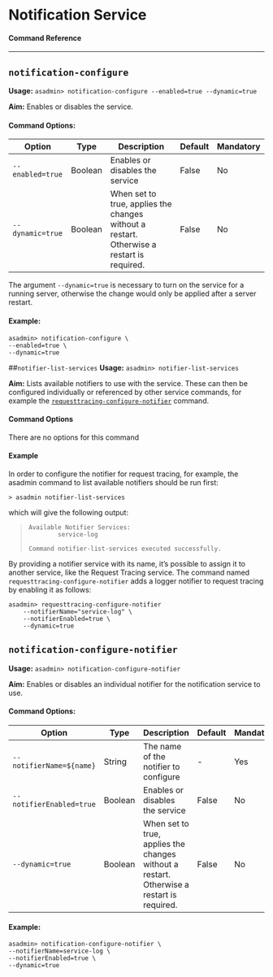 # Notification Service
#### Command Reference

----

## `notification-configure`

**Usage:** `asadmin> notification-configure --enabled=true --dynamic=true`  

**Aim:** Enables or disables the service.


#### Command Options:

| Option | Type | Description | Default | Mandatory |
|--------|------|-------------|---------|-----------|
| `--enabled=true` | Boolean | Enables or disables the service | False | No |
| `--dynamic=true` | Boolean | When set to true, applies the changes without a restart. Otherwise a restart is required. | False | No |

The argument `--dynamic=true` is necessary to turn on the service for a running server, otherwise the change would only be applied after a server restart.

#### Example:
```
asadmin> notification-configure \
--enabled=true \
--dynamic=true
```

##`notifier-list-services`
**Usage:** `asadmin> notifier-list-services`

**Aim:** Lists available notifiers to use with the service. These can then be configured individually or referenced by other service commands, for example the [`requesttracing-configure-notifier`](/documentation/extended-documentation/request-tracing-service/asadmin-commands.md#requesttracing-configure-notifier) command.


#### Command Options
There are no options for this command

#### Example
In order to configure the notifier for request tracing, for example, the asadmin command to list available notifiers should be run first:

```
> asadmin notifier-list-services
```

which will give the following output:

> ```
> Available Notifier Services:
>         service-log
> 
> Command notifier-list-services executed successfully.
> ```

By providing a notifier service with its name, it’s possible to assign it to another service, like the Request Tracing service. The command named `requesttracing-configure-notifier` adds a logger notifier to request tracing by enabling it as follows:
```
asadmin> requesttracing-configure-notifier
    --notifierName="service-log" \
    --notifierEnabled=true \
    --dynamic=true
```

## `notification-configure-notifier`
**Usage:** `asadmin> notification-configure-notifier`

**Aim:** Enables or disables an individual notifier for the notification service to use.

#### Command Options:

| Option | Type | Description | Default | Mandatory |
|--------|------|-------------|---------|-----------|
| `--notifierName=${name}` | String | The name of the notifier to configure | - | Yes |
| `--notifierEnabled=true` | Boolean | Enables or disables the service | False | No |
| `--dynamic=true` | Boolean | When set to true, applies the changes without a restart. Otherwise a restart is required. | False | No |

#### Example:
```
asadmin> notification-configure-notifier \
--notifierName=service-log \
--notifierEnabled=true \
--dynamic=true
```